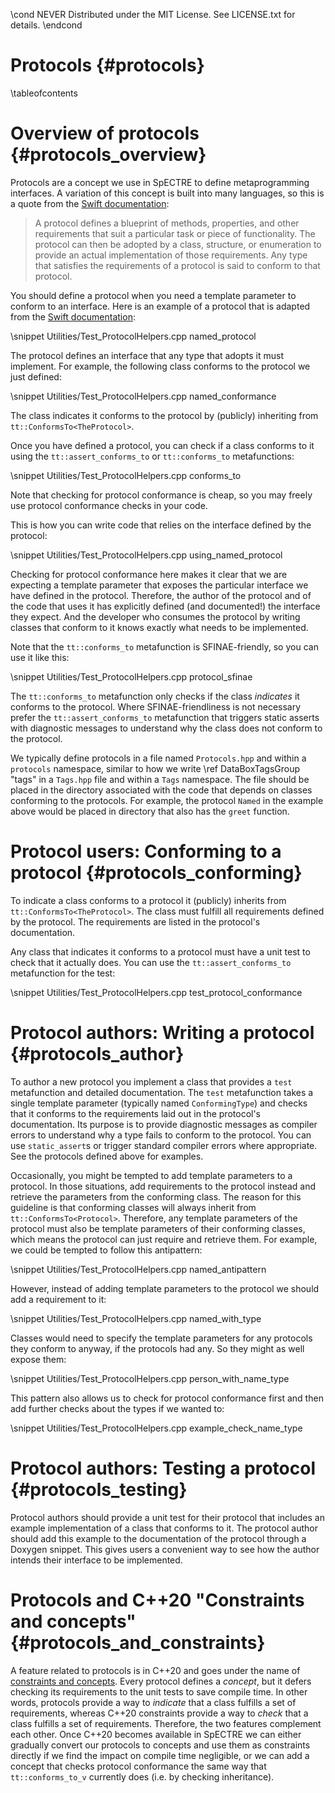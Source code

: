 \cond NEVER
Distributed under the MIT License.
See LICENSE.txt for details.
\endcond
# Protocols {#protocols}

\tableofcontents

# Overview of protocols {#protocols_overview}

Protocols are a concept we use in SpECTRE to define metaprogramming interfaces.
A variation of this concept is built into many languages, so this is a quote
from the [Swift documentation](https://docs.swift.org/swift-book/LanguageGuide/Protocols.html):

> A protocol defines a blueprint of methods, properties, and other requirements
> that suit a particular task or piece of functionality. The protocol can then
> be adopted by a class, structure, or enumeration to provide an actual
> implementation of those requirements. Any type that satisfies the requirements
> of a protocol is said to conform to that protocol.

You should define a protocol when you need a template parameter to conform to an
interface. Here is an example of a protocol that is adapted from the [Swift
documentation](https://docs.swift.org/swift-book/LanguageGuide/Protocols.html):

\snippet Utilities/Test_ProtocolHelpers.cpp named_protocol

The protocol defines an interface that any type that adopts it must implement.
For example, the following class conforms to the protocol we just defined:

\snippet Utilities/Test_ProtocolHelpers.cpp named_conformance

The class indicates it conforms to the protocol by (publicly) inheriting from
`tt::ConformsTo<TheProtocol>`.

Once you have defined a protocol, you can check if a class conforms to it using
the `tt::assert_conforms_to` or `tt::conforms_to` metafunctions:

\snippet Utilities/Test_ProtocolHelpers.cpp conforms_to

Note that checking for protocol conformance is cheap, so you may freely use
protocol conformance checks in your code.

This is how you can write code that relies on the interface defined by the
protocol:

\snippet Utilities/Test_ProtocolHelpers.cpp using_named_protocol

Checking for protocol conformance here makes it clear that we are expecting
a template parameter that exposes the particular interface we have defined in
the protocol. Therefore, the author of the protocol and of the code that uses it
has explicitly defined (and documented!) the interface they expect. And the
developer who consumes the protocol by writing classes that conform to it knows
exactly what needs to be implemented.

Note that the `tt::conforms_to` metafunction is SFINAE-friendly, so you can use
it like this:

\snippet Utilities/Test_ProtocolHelpers.cpp protocol_sfinae

The `tt::conforms_to` metafunction only checks if the class _indicates_ it
conforms to the protocol. Where SFINAE-friendliness is not necessary prefer the
`tt::assert_conforms_to` metafunction that triggers static asserts with
diagnostic messages to understand why the class does not conform to the
protocol.

We typically define protocols in a file named `Protocols.hpp` and within a
`protocols` namespace, similar to how we write \ref DataBoxTagsGroup "tags" in a
`Tags.hpp` file and within a `Tags` namespace. The file should be placed in the
directory associated with the code that depends on classes conforming to the
protocols. For example, the protocol `Named` in the example above would be
placed in directory that also has the `greet` function.

# Protocol users: Conforming to a protocol {#protocols_conforming}

To indicate a class conforms to a protocol it (publicly) inherits from
`tt::ConformsTo<TheProtocol>`. The class must fulfill all requirements defined
by the protocol. The requirements are listed in the protocol's documentation.

Any class that indicates it conforms to a protocol must have a unit test to
check that it actually does. You can use the `tt::assert_conforms_to`
metafunction for the test:

\snippet Utilities/Test_ProtocolHelpers.cpp test_protocol_conformance

# Protocol authors: Writing a protocol {#protocols_author}

To author a new protocol you implement a class that provides a `test`
metafunction and detailed documentation. The `test` metafunction takes a single
template parameter (typically named `ConformingType`) and checks that it
conforms to the requirements laid out in the protocol's documentation. Its
purpose is to provide diagnostic messages as compiler errors to understand why a
type fails to conform to the protocol. You can use `static_assert`s or trigger
standard compiler errors where appropriate. See the protocols defined above for
examples.

Occasionally, you might be tempted to add template parameters to a protocol. In
those situations, add requirements to the protocol instead and retrieve the
parameters from the conforming class. The reason for this guideline is that
conforming classes will always inherit from `tt::ConformsTo<Protocol>`.
Therefore, any template parameters of the protocol must also be template
parameters of their conforming classes, which means the protocol can just
require and retrieve them. For example, we could be tempted to follow this
antipattern:

\snippet Utilities/Test_ProtocolHelpers.cpp named_antipattern

However, instead of adding template parameters to the protocol we should add a
requirement to it:

\snippet Utilities/Test_ProtocolHelpers.cpp named_with_type

Classes would need to specify the template parameters for any
protocols they conform to anyway, if the protocols had any. So they might as
well expose them:

\snippet Utilities/Test_ProtocolHelpers.cpp person_with_name_type

This pattern also allows us to check for protocol conformance first and then add
further checks about the types if we wanted to:

\snippet Utilities/Test_ProtocolHelpers.cpp example_check_name_type

# Protocol authors: Testing a protocol {#protocols_testing}

Protocol authors should provide a unit test for their protocol that includes an
example implementation of a class that conforms to it. The protocol author
should add this example to the documentation of the protocol through a Doxygen
snippet. This gives users a convenient way to see how the author intends their
interface to be implemented.

# Protocols and C++20 "Constraints and concepts" {#protocols_and_constraints}

A feature related to protocols is in C++20 and goes under the name of
[constraints and concepts](https://en.cppreference.com/w/cpp/language/constraints).
Every protocol defines a _concept_, but it defers checking its requirements to
the unit tests to save compile time. In other words, protocols provide a way to
_indicate_ that a class fulfills a set of requirements, whereas C++20
constraints provide a way to _check_ that a class fulfills a set of
requirements. Therefore, the two features complement each other. Once C++20
becomes available in SpECTRE we can either gradually convert our protocols to
concepts and use them as constraints directly if we find the impact on compile
time negligible, or we can add a concept that checks protocol conformance the
same way that `tt::conforms_to_v` currently does (i.e. by checking inheritance).
